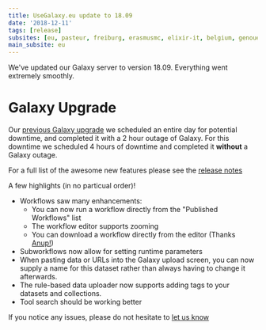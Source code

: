```yaml
---
title: UseGalaxy.eu update to 18.09
date: '2018-12-11'
tags: [release]
subsites: [eu, pasteur, freiburg, erasmusmc, elixir-it, belgium, genouest]
main_subsite: eu
---
```


We've updated our Galaxy server to version 18.09. Everything went extremely smoothly.

# Galaxy Upgrade

Our [previous Galaxy upgrade](../2018-05-25-galaxy-1805-and-gdpr/) we scheduled
an entire day for potential downtime, and completed it with a 2 hour outage of
Galaxy. For this downtime we scheduled 4 hours of downtime and completed it
**without** a Galaxy outage.

For a full list of the awesome new features
please see the [release notes](https://docs.galaxyproject.org/en/release_18.09/releases/18.09_announce.html)

A few highlights (in no particual order)!

- Workflows saw many enhancements:
  - You can now run a workflow directly from the "Published Workflows" list
  - The workflow editor supports zooming
  - You can download a workflow directly from the editor (Thanks [Anup!](/freiburg/people))
- Subworkflows now allow for setting runtime parameters
- When pasting data or URLs into the Galaxy upload screen, you can now supply a
  name for this dataset rather than always having to change it afterwards.
- The rule-based data uploader now supports adding tags to your datasets and collections.
- Tool search should be working better

If you notice any issues, please do not hesitate to [let us know](mailto:galaxy@informatik.uni-freiburg.de)

